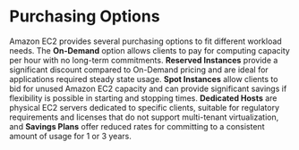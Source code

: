 # Purchasing Options

Amazon EC2 provides several purchasing options to fit different workload needs. The **On-Demand** option allows clients to pay for computing capacity per hour with no long-term commitments. **Reserved Instances** provide a significant discount compared to On-Demand pricing and are ideal for applications required steady state usage. **Spot Instances** allow clients to bid for unused Amazon EC2 capacity and can provide significant savings if flexibility is possible in starting and stopping times. **Dedicated Hosts** are physical EC2 servers dedicated to specific clients, suitable for regulatory requirements and licenses that do not support multi-tenant virtualization, and **Savings Plans** offer reduced rates for committing to a consistent amount of usage for 1 or 3 years.
